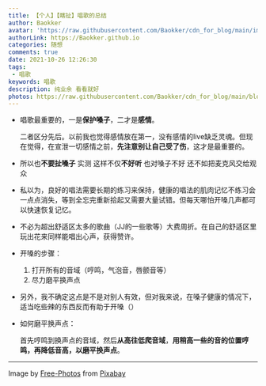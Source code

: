 ```yaml
---
title: 【个人】【瞎扯】唱歌的总结
author: Baokker
avatar: 'https://raw.githubusercontent.com/Baokker/cdn_for_blog/main/img/custom/avatar.jpg'
authorLink: https://Baokker.github.io
categories: 随想
comments: true
date: 2021-10-26 12:26:30
tags:
 - 唱歌
keywords: 唱歌
description: 纯业余 看看就好
photos: https://raw.githubusercontent.com/Baokker/cdn_for_blog/main/blog_imgs/microphone-gf6388e354_1920.jpg
---
```


- 唱歌最重要的，一是**保护嗓子**，二才是**感情**。

  二者区分先后。以前我也觉得感情放在第一，没有感情的live缺乏灵魂。但现在觉得，在宣泄一切感情之前，**先注意别让自己受了伤**，这才是最重要的。

- 所以也**不要扯嗓子** 实测 这样不仅**不好听** 也对嗓子不好 还不如把麦克风交给观众

- 私以为，良好的唱法需要长期的练习来保持，健康的唱法的肌肉记忆不练习会一点点消失，等到全忘完重新拾起又需要大量试错。但每天哪怕开嗓几声都可以快速恢复记忆。

- 不必为超出舒适区太多的歌曲（JJ的一些歌等）大费周折。在自己的舒适区里玩出花来同样能唱出心声，获得赞许。

- 开嗓的步骤：

  1. 打开所有的音域（哼鸣，气泡音，唇颤音等）
  2. 尽力磨平换声点

- 另外，我不确定这点是不是对别人有效，但对我来说，在嗓子健康的情况下，适当吃些辣的东西反而有助于开嗓（）

- 如何磨平换声点：

  首先哼鸣到换声点的音域，然后**从高往低爬音域**，**用稍高一些的音的位置哼鸣，再降低音高，以磨平换声点**。

---

Image by <a href="https://pixabay.com/photos/?utm_source=link-attribution&amp;utm_medium=referral&amp;utm_campaign=image&amp;utm_content=1209816">Free-Photos</a> from <a href="https://pixabay.com/?utm_source=link-attribution&amp;utm_medium=referral&amp;utm_campaign=image&amp;utm_content=1209816">Pixabay</a>